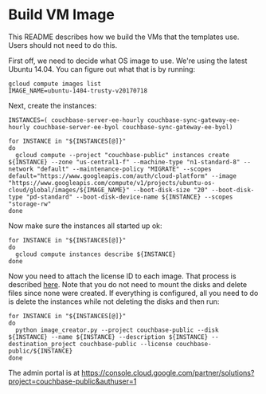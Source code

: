 # Build VM Image

This README describes how we build the VMs that the templates use.  Users should not need to do this.

First off, we need to decide what OS image to use.  We're using the latest Ubuntu 14.04.  You can figure out what that is by running:

    gcloud compute images list
    IMAGE_NAME=ubuntu-1404-trusty-v20170718

Next, create the instances:

    INSTANCES=( couchbase-server-ee-hourly couchbase-sync-gateway-ee-hourly couchbase-server-ee-byol couchbase-sync-gateway-ee-byol)

    for INSTANCE in "${INSTANCES[@]}"
    do
      gcloud compute --project "couchbase-public" instances create ${INSTANCE} --zone "us-central1-f" --machine-type "n1-standard-8" --network "default" --maintenance-policy "MIGRATE" --scopes default="https://www.googleapis.com/auth/cloud-platform" --image "https://www.googleapis.com/compute/v1/projects/ubuntu-os-cloud/global/images/${IMAGE_NAME}" --boot-disk-size "20" --boot-disk-type "pd-standard" --boot-disk-device-name ${INSTANCE} --scopes "storage-rw"
    done

Now make sure the instances all started up ok:

    for INSTANCE in "${INSTANCES[@]}"
    do
      gcloud compute instances describe ${INSTANCE}
    done

Now you need to attach the license ID to each image.  That process is described [here](https://cloud.google.com/launcher/docs/partners/technical-components#create_the_base_solution_vm).  Note that you do not need to mount the disks and delete files since none were created.  If everything is configured, all you need to do is delete the instances while not deleting the disks and then run:

    for INSTANCE in "${INSTANCES[@]}"
    do
      python image_creator.py --project couchbase-public --disk ${INSTANCE} --name ${INSTANCE} --description ${INSTANCE} --destination_project couchbase-public --license couchbase-public/${INSTANCE}
    done


The admin portal is at https://console.cloud.google.com/partner/solutions?project=couchbase-public&authuser=1
